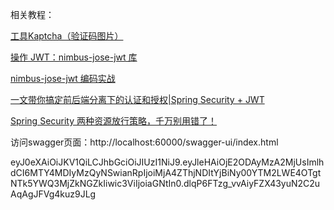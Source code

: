 相关教程：

[工具Kaptcha（验证码图片）](https://juejin.cn/post/7074852077180026916)

[操作 JWT：nimbus-jose-jwt 库](https://www.cnblogs.com/Peace123/p/15641889.html)

[nimbus-jose-jwt 编码实战](https://blog.csdn.net/Kevinnsm/article/details/123389129)

[一文带你搞定前后端分离下的认证和授权|Spring Security + JWT](https://juejin.cn/post/6900721218207350791)

[Spring Security 两种资源放行策略，千万别用错了！](https://www.imooc.com/article/305184)

访问swagger页面：http://localhost:60000/swagger-ui/index.html

eyJ0eXAiOiJKV1QiLCJhbGciOiJIUzI1NiJ9.eyJleHAiOjE2ODAyMzA2MjUsImlhdCI6MTY4MDIyMzQyNSwianRpIjoiMjA4ZThjNDItYjBiNy00YTM2LWE4OTgtNTk5YWQ3MjZkNGZkIiwic3ViIjoiaGNtIn0.dlqP6FTzg_vvAiyFZX43yuN2C2uAqAgJFVg4kuz9JLg

